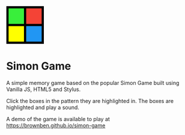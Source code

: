 <img height="100px" src="./SimonGrid.png"/>

# Simon Game

A simple memory game based on the popular Simon Game built using Vanilla JS, HTML5 and Stylus.

Click the boxes in the pattern they are highlighted in. The boxes are highlighted and play a sound.

A demo of the game is available to play at https://brownben.github.io/simon-game

